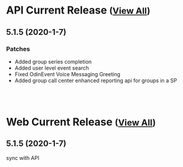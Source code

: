 
# API Current Release <small>([View All](/API.md))</small>
## 5.1.5 (2020-1-7)
### Patches 

- Added group series completion
- Added user level event search
- Fixed OdinEvent Voice Messaging Greeting
- Added group call center enhanced reporting api for groups in a SP

<br><br>
# Web Current Release <small>([View All](/Web.md))</small>
## 5.1.5 (2020-1-7)
sync with API

  